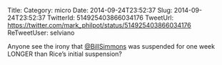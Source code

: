 Title: 
Category: micro
Date: 2014-09-24T23:52:37
Slug: 2014-09-24T23:52:37
TwitterId: 514925403866034176
TweetUrl: https://twitter.com/mark_philpot/status/514925403866034176
ReTweetUser: selviano

<i class="fa fa-retweet" aria-hidden="true"></i> Anyone see the irony that [@BillSimmons](https://twitter.com/BillSimmons) was suspended for one week LONGER than Rice’s initial suspension?